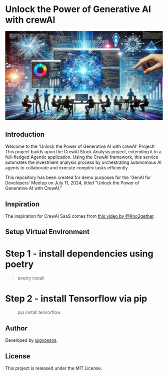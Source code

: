 # Unlock the Power of Generative AI with crewAI

![Unlock the Power of Generative AI with crewAI](genAI_for_Developers_1200x675_v2.jpg)

## Introduction
Welcome to the 'Unlock the Power of Generative AI with crewAI' Project! This project builds upon the CrewAI Stock Analysis project, extending it to a full-fledged Agentic application. Using the CrewAI framework, this service automates the investment analysis process by orchestrating autonomous AI agents to collaborate and execute complex tasks efficiently.

This repository has been created for demo purposes for the 'GenAI for Developers' Meetup on July 11, 2024, titled "Unlock the Power of Generative AI with CrewAI."

## Inspiration
The inspiration for CrewAI SaaS comes from [this video by @Kno2gether](https://www.youtube.com/watch?v=pFZHpFuzcBE&t=854s).

## Setup Virtual Environment
# Step 1 - install dependencies using poetry
>poetry install

# Step 2 - install Tensorflow via pip
>pip install tensorflow

## Author
Developed by [@gvossos](https://github.com/gvossos/).

## License
This project is released under the MIT License.

